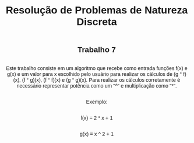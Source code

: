 <!DOCTYPE html>
<html lang="en">
<head>
    <meta charset="UTF-8">
    <meta name="viewport" content="width=device-width, initial-scale=1.0">
    <title>Readme - Resolução de Problemas de Natureza Discreta</title>
    <style>
        body {
            font-family: Arial, sans-serif;
            display: flex;
            justify-content: center;
            align-items: center;
            height: 100vh;
            flex-direction: column;
        }
        h1, h2, p {
            text-align: center;
        }
    </style>
</head>
<body>

<h1>Resolução de Problemas de Natureza Discreta</h1>
<h2>Trabalho 7</h2>
<p>Este trabalho consiste em um algoritmo que recebe como entrada funções f(x) e g(x) e um valor para x escolhido pelo usuário para realizar os cálculos de (g ° f)(x), (f ° g)(x), (f ° f)(x) e (g ° g)(x). Para realizar os cálculos corretamente é necessário representar potência como um "^" e multiplicação como "*".</p>
<p>Exemplo:</p>
<p>f(x) = 2 * x + 1</p>
<p>g(x) = x ^ 2 + 1</p>

</body>
</html>